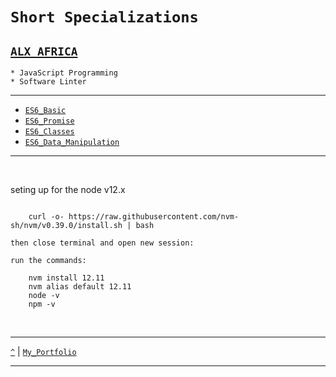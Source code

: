 # `Short Specializations`
[`ALX AFRICA`](https://www.alxafrica.com)
---
```
* JavaScript Programming
* Software Linter
```

---
* [`ES6_Basic`](https://github.com/TheeKingZa/alx-frontend-javascript/tree/master/0x00-ES6_basic/README.md)
* [`ES6_Promise`](https://github.com/TheeKingZa/alx-frontend-javascript/tree/master/0x01-ES6_promise/README.md)
* [`ES6_Classes`](https://github.com/TheeKingZa/alx-frontend-javascript/tree/master/0x02-ES6_classes/README.md)
* [`ES6_Data_Manipulation`](https://github.com/TheeKingZa/alx-frontend-javascript/blob/master/0x03-ES6_data_manipulation/README.md)

---

<br/>

seting up for the node v12.x
```

	curl -o- https://raw.githubusercontent.com/nvm-sh/nvm/v0.39.0/install.sh | bash

then close terminal and open new session:

run the commands:
	
	nvm install 12.11
	nvm alias default 12.11
	node -v
	npm -v
```

 


  
<br/>

---

[`^`](#short-specializations) | [`My_Portfolio`](https://github.com/TheeKingZa/Portfolio/blob/master/README.md)

---
